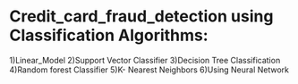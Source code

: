 # Credit_card_fraud_detection using Classification Algorithms:
1)Linear_Model
2)Support Vector Classifier
3)Decision Tree Classification
4)Random forest Classifier
5)K- Nearest Neighbors 
6)Using Neural Network
